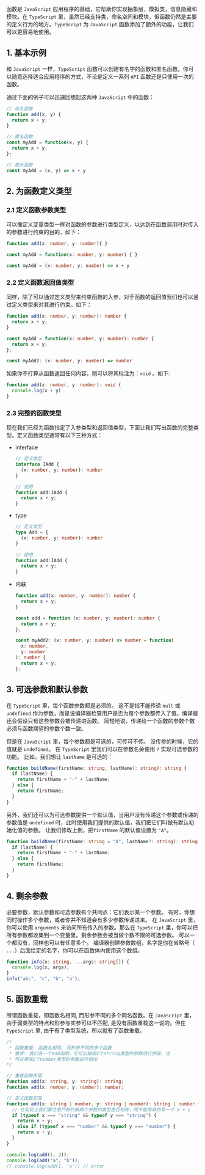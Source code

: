 函数是 `JavaScript` 应用程序的基础，它帮助你实现抽象层，模拟类，信息隐藏和模块。在 `TypeScript` 里，虽然已经支持类，命名空间和模块，但函数仍然是主要的定义行为的地方。`TypeScript` 为 `JavaScript` 函数添加了额外的功能，让我们可以更容易地使用。

## 1. 基本示例

和 `JavaScript` 一样，`TypeScript` 函数可以创建有名字的函数和匿名函数。你可以随意选择适合应用程序的方式，不论是定义一系列 `API` 函数还是只使用一次的函数。

通过下面的例子可以迅速回想起这两种 `JavaScript` 中的函数：

```javascript
// 命名函数
function add(x, y) {
  return x + y;
}

// 匿名函数
const myAdd = function(x, y) {
  return x + y;
};

// 箭头函数
const myAdd = (x, y) => x + y
```

## 2. 为函数定义类型

### 2.1 定义函数参数类型

可以像定义变量类型一样对函数的参数进行类型定义，以达到在函数调用时对传入的参数进行约束的目的，如下：

```typescript
function add(x: number, y: number){ }

const myAdd = function(x: number, y: number) { }

const myAdd = (x: number, y: number) => x + y
```

### 2.2 定义函数返回值类型

同样，除了可以通过定义类型来约束函数的入参，对于函数的返回值我们也可以通过定义类型来对其进行约束。如下：

```typescript
function add(x: number, y: number): number {
  return x + y;
}

const myAdd = function(x: number, y: number): number {
  return x + y;
};

const myAdd2: (x: number, y: number) => number
```

如果你不打算从函数返回任何内容，则可以将其标注为：`void` 。如下:

```typescript
function add(x: number, y: number): void {
  console.log(x + y)
}
```

### 2.3 完整的函数类型

现在我们已经为函数指定了入参类型和返回值类型，下面让我们写出函数的完整类型。定义函数类型通常有以下三种方式：

- interface

  ```typescript
  // 定义类型
  interface IAdd {
    (x: number, y: number): number
  }
  
  // 使用
  function add:IAdd {
    return x + y;
  }
  ```

- type

  ```typescript
  // 定义类型
  type Add = {
    (x: number, y: number): number
  }
  
  // 使用
  function add:IAdd {
    return x + y;
  }
  ```

- 内联

  ```typescript
  function add(x: number, y: number): number {
    return x + y;
  }
  
  const add = function (x: number, y: number): number {
    return x + y;
  };
  
  const myAdd2: (x: number, y: number) => number = function(
    x: number,
    y: number
  ): number {
    return x + y;
  };
  ```

## 3. 可选参数和默认参数

在 `TypeScript`  里，每个函数参数都是必须的。 这不是指不能传递 `null` 或 `undefined` 作为参数，而是说编译器检查用户是否为每个参数都传入了值。编译器还会假设只有这些参数会被传递进函数。 简短地说，传递给一个函数的参数个数必须与函数期望的参数个数一致。

但是在 `JavaScript` 里，每个参数都是可选的，可传可不传。 没传参的时候，它的值就是 `undefined`。 在 `TypeScript` 里我们可以在参数名旁使用 `?` 实现可选参数的功能。 比如，我们想让 `lastName` 是可选的：

```typescript
function buildName(firstName: string, lastName?: string): string {
  if (lastName) {
    return firstName + "-" + lastName;
  } else {
    return firstName;
  }
}
```

另外，我们还可以为可选参数提供一个默认值，当用户没有传递这个参数或传递的参数值是 `undefined` 时，此时使用我们提供的默认值，我们把它们叫做有默认初始化值的参数。 让我们修改上例，把`firstName` 的默认值设置为 `"A"`。

```typescript
function buildName(firstName: string = "A", lastName?: string): string {
  if (lastName) {
    return firstName + "-" + lastName;
  } else {
    return firstName;
  }
}
```

## 4. 剩余参数

必要参数，默认参数和可选参数有个共同点：它们表示某一个参数。 有时，你想同时操作多个参数，或者你并不知道会有多少参数传递进来。 在 `JavaScript` 里，你可以使用 `arguments` 来访问所有传入的参数。那么在 `TypeScript`  里，你可以把所有参数都收集到一个变量里。剩余参数会被当做个数不限的可选参数。 可以一个都没有，同样也可以有任意多个。 编译器创建参数数组，名字是你在省略号（ `...`）后面给定的名字，你可以在函数体内使用这个数组。

```typescript
function info(x: string, ...args: string[]) {
  console.log(x, args);
}
info("abc", "c", "b", "a");
```

## 5. 函数重载

所谓函数重载，即函数名相同, 而形参不同的多个同名函数。在 `JavaScript` 里， 由于弱类型的特点和形参与实参可以不匹配, 是没有函数重载这一说的。但在 `TypeScript`  里, 由于有了类型系统，所以就有了函数重载。

```typescript
/* 
 * 函数重载: 函数名相同, 而形参不同的多个函数
 * 需求: 我们有一个add函数，它可以接收2个string类型的参数进行拼接，也
 * 可以接收2个number类型的参数进行相加 
*/

// 重载函数声明
function add(x: string, y: string): string;
function add(x: number, y: number): number;

// 定义函数实现
function add(x: string | number, y: string | number): string | number {
  // 在实现上我们要注意严格判断两个参数的类型是否相等，而不能简单的写一个 x + y
  if (typeof x === "string" && typeof y === "string") {
    return x + y;
  } else if (typeof x === "number" && typeof y === "number") {
    return x + y;
  }
}

console.log(add(1, 2));
console.log(add("a", "b"));
// console.log(add(1, 'a')) // error
```
